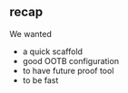 ##  recap

We wanted

<ul>
    <li class="fragment highlight-green">a quick scaffold</li>
    <li class="fragment highlight-green">good OOTB configuration</li>
    <li class="fragment highlight-green">to have future proof tool</li>
    <li class="fragment highlight-red">to be fast</li>
</ul>

